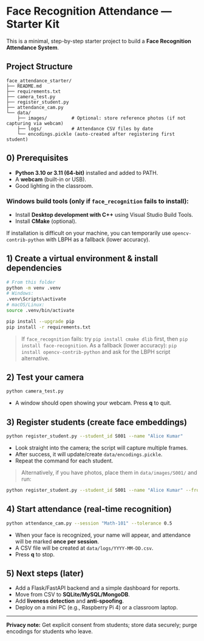 # Face Recognition Attendance — Starter Kit

This is a minimal, step-by-step starter project to build a **Face Recognition Attendance System**.

## Project Structure
```
face_attendance_starter/
├── README.md
├── requirements.txt
├── camera_test.py
├── register_student.py
├── attendance_cam.py
└── data/
    ├── images/         # Optional: store reference photos (if not capturing via webcam)
    ├── logs/           # Attendance CSV files by date
    └── encodings.pickle (auto-created after registering first student)
```

## 0) Prerequisites
- **Python 3.10 or 3.11 (64-bit)** installed and added to PATH.
- A **webcam** (built-in or USB).
- Good lighting in the classroom.

### Windows build tools (only if `face_recognition` fails to install):
- Install **Desktop development with C++** using Visual Studio Build Tools.
- Install **CMake** (optional).

If installation is difficult on your machine, you can temporarily use `opencv-contrib-python`
with LBPH as a fallback (lower accuracy).

## 1) Create a virtual environment & install dependencies
```bash
# From this folder
python -m venv .venv
# Windows:
.venv\Scripts\activate
# macOS/Linux:
source .venv/bin/activate

pip install --upgrade pip
pip install -r requirements.txt
```

> If `face_recognition` fails: try `pip install cmake dlib` first, then `pip install face-recognition`.
> As a fallback (lower accuracy): `pip install opencv-contrib-python` and ask for the LBPH script alternative.

## 2) Test your camera
```bash
python camera_test.py
```
- A window should open showing your webcam. Press **q** to quit.

## 3) Register students (create face embeddings)
```bash
python register_student.py --student_id S001 --name "Alice Kumar"
```
- Look straight into the camera; the script will capture multiple frames.
- After success, it will update/create `data/encodings.pickle`.
- Repeat the command for each student.

> Alternatively, if you have photos, place them in `data/images/S001/` and run:
```bash
python register_student.py --student_id S001 --name "Alice Kumar" --from_images
```

## 4) Start attendance (real-time recognition)
```bash
python attendance_cam.py --session "Math-101" --tolerance 0.5
```
- When your face is recognized, your name will appear, and attendance will be marked **once per session**.
- A CSV file will be created at `data/logs/YYYY-MM-DD.csv`.
- Press **q** to stop.

## 5) Next steps (later)
- Add a Flask/FastAPI backend and a simple dashboard for reports.
- Move from CSV to **SQLite/MySQL/MongoDB**.
- Add **liveness detection** and **anti-spoofing**.
- Deploy on a mini PC (e.g., Raspberry Pi 4) or a classroom laptop.

---

**Privacy note:** Get explicit consent from students; store data securely; purge encodings for students who leave.
